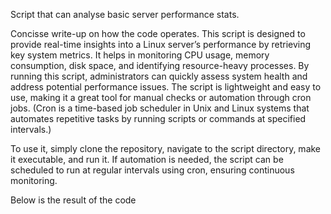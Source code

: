 Script that can analyse basic server performance stats.

Concisse write-up on how the code operates.
This script is designed to provide real-time insights into a Linux server’s performance by retrieving key system metrics. 
It helps in monitoring CPU usage, memory consumption, disk space, and identifying resource-heavy processes. 
By running this script, administrators can quickly assess system health and address potential performance issues. 
The script is lightweight and easy to use, making it a great tool for manual checks or automation through cron jobs.
(Cron is a time-based job scheduler in Unix and Linux systems that automates repetitive tasks by running scripts or commands at specified intervals.)

To use it, simply clone the repository, navigate to the script directory, make it executable, and run it. 
If automation is needed, the script can be scheduled to run at regular intervals using cron, ensuring continuous monitoring.

Below is the result of the code 
